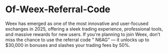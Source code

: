 # Of-Weex-Referral-Code
Weex has emerged as one of the most innovative and user-focused exchanges in 2025, offering a sleek trading experience, professional tools, and massive rewards for new users. If you're planning to join Weex, don’t miss the chance to use the referral code " N6AG" — it unlocks up to $30,000 in bonuses and slashes your trading fees by 50%.
